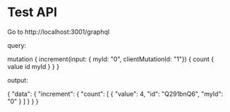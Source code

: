 # Test API 

Go to http://localhost:3001/graphql

query:

  mutation {
    increment(input: { myId: "0", clientMutationId: "1"}) {
      count {
        value
        id
        myId
      }
    }
  }
  
output:

  {
    "data": {
      "increment": {
        "count": [
          {
            "value": 4,
            "id": "Q291bnQ6",
            "myId": "0"
          }
        ]
      }
    }
  }
